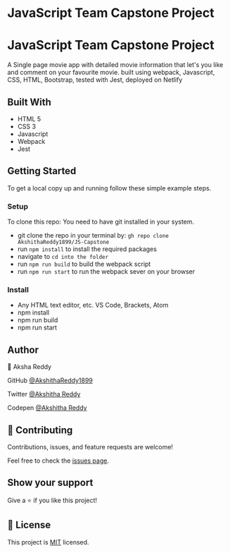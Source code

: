 # JavaScript Team Capstone Project
# JavaScript Team Capstone Project

A Single page movie app with detailed movie information that let's you like and comment on your favourite movie. built using webpack, Javascript, CSS, HTML, Bootstrap, tested with Jest, deployed on Netlify

## Built With

- HTML 5
- CSS 3
- Javascript
- Webpack
- Jest

## Getting Started

To get a local copy up and running follow these simple example steps.

### Setup
To clone this repo: You need to have git installed in your system.

- git clone the repo in your terminal by: `gh repo clone AkshithaReddy1899/JS-Capstone`
- run `npm install` to install the required packages
- navigate to 
`cd into the folder`
- run `npm run build` to build the webpack script
- run `npm run start` to run the webpack sever on your browser

### Install

- Any HTML text editor, etc. VS Code, Brackets, Atom
- npm install
- npm run build
- npm run start

## Author

👤 Aksha Reddy

GitHub [@AkshithaReddy1899](https://github.com)

Twitter [@Akshitha Reddy](https://twitter.com)

Codepen [@Akshitha Reddy](https://codepen.io/Akshitha_Reddy)


## 🤝 Contributing

Contributions, issues, and feature requests are welcome!

Feel free to check the [issues page]().

## Show your support

Give a ⭐️ if you like this project!

## 📝 License

This project is [MIT](./MIT.md) licensed.

